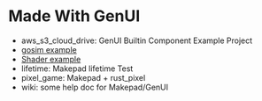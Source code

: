 # Made With GenUI

- aws_s3_cloud_drive: GenUI Builtin Component Example Project
- [gosim example](https://gen.ipter.org/1/)
- [Shader example](https://gen.ipter.org/3/)
- lifetime: Makepad lifetime Test
- pixel_game: Makepad + rust_pixel
- wiki: some help doc for Makepad/GenUI